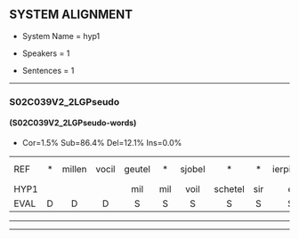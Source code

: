 
## SYSTEM ALIGNMENT

- System Name = hyp1

- Speakers = 1

- Sentences = 1

---

### S02C039V2_2LGPseudo

#### (S02C039V2_2LGPseudo-words)

- Cor=1.5%	Sub=86.4%	Del=12.1%	Ins=0.0%

|  |  |  |  |  |  |  |  |  |  |  |  |  |  |  |  |  |  |  |  |  |  |  |  |  |  |  |  |  |  |  |  |  |  |  |  |  |  |  |  |  |  |  |  |  |  |  |  |  |  |  |  |  |  |  |  |  |  |  |  |  |  |  |  |  |  |  |
|:--- |:---:|:---:|:---:|:---:|:---:|:---:|:---:|:---:|:---:|:---:|:---:|:---:|:---:|:---:|:---:|:---:|:---:|:---:|:---:|:---:|:---:|:---:|:---:|:---:|:---:|:---:|:---:|:---:|:---:|:---:|:---:|:---:|:---:|:---:|:---:|:---:|:---:|:---:|:---:|:---:|:---:|:---:|:---:|:---:|:---:|:---:|:---:|:---:|:---:|:---:|:---:|:---:|:---:|:---:|:---:|:---:|:---:|:---:|:---:|:---:|:---:|:---:|:---:|:---:|:---:|:---:|
| REF | * | millen | vocil | geutel | * | sjobel | * | * | ierpieuw | * | * | * | walaan | erke | haweel | * | saarweng | * | gevicht | eemde | * | bepoud | orstalk | *(vetten) | veten | gefouw | * | * | vurpaand | *s | * | nizung | * | fiewon | * | kneurem | vawaai | strellen | zwieten | foetbans | oonste | muider | grijnken | * | schielstaug | prilsood | vloender | milste | veurder | kloeien | ulen | ulen | orponk | schodig | ijpo | *(muren) | *s | menuur | * | *s | spreikje | * | * | * | hiffreeuw | wooien |
| HYP1 |  |  |  | mil | mil | voil | schetel | sir | e | i | i | ir | wle | wan | wa | ergt | hal | veel | sarween | viften | eende | bolt | orstalk |  |  |  |  |  | vetten | ve | fa | veran | kine | ine | v | r | va | ta | e | wie | en | voetbas | oste | muter | geten | sgisdet | ste | brel | sot | fluder | meder | fer | da | k | ahponk | sgodig | ep | rnmijn | nu | sprtheel | f | hoe | schrijft | hij | ma | j |
| EVAL | D | D | D | S | S | S | S | S | S | S | S | S | S | S | S | S | S | S | S | S | S | S |  | D | D | D | D | D | S | S | S | S | S | S | S | S | S | S | S | S | S | S | S | S | S | S | S | S | S | S | S | S | S | S | S | S | S | S | S | S | S | S | S | S | S | S |
---

---
